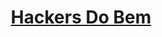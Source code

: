  <h1 align="center"><a href="https://https://www.linkedin.com/in/danielribeiroteles/" target ="_blank" >Hackers Do Bem</a> </h1>
